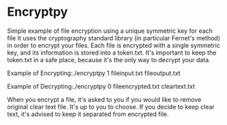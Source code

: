 # Encryptpy
Simple example of file encryption using a unique symmetric key for each file
It uses the cryptography standard library (in particular Fernet's method) in order to encrypt your files. Each file is encrypted with a single symmetric key, and its information is stored into a token.txt. It's important to keep the token.txt in a safe place, because it's the only way to decrypt your data. 

Example of Encrypting:./encryptpy 1 fileinput.txt fileoutput.txt

Example of Decrypting:./encryptpy 0 fileencrypted.txt cleartext.txt 

When you encrypt a file, it's asked to you if you would like to remove original clear text file. It's up to you to choose. If you decide to keep clear text, it's advised to keep it separated from encrypted file. 
